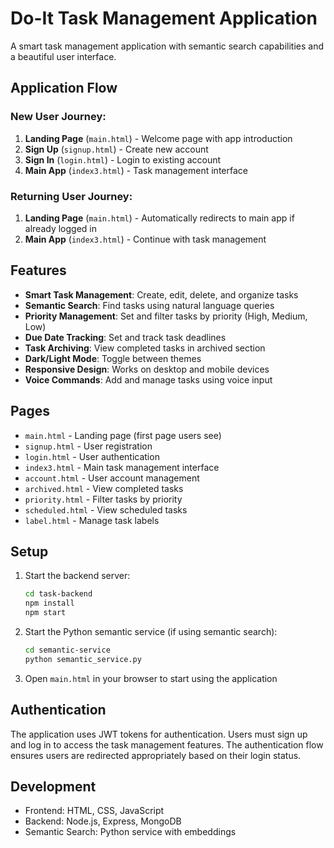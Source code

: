 # Do-It Task Management Application

A smart task management application with semantic search capabilities and a beautiful user interface.

## Application Flow

### New User Journey:
1. **Landing Page** (`main.html`) - Welcome page with app introduction
2. **Sign Up** (`signup.html`) - Create new account
3. **Sign In** (`login.html`) - Login to existing account
4. **Main App** (`index3.html`) - Task management interface

### Returning User Journey:
1. **Landing Page** (`main.html`) - Automatically redirects to main app if already logged in
2. **Main App** (`index3.html`) - Continue with task management

## Features

- **Smart Task Management**: Create, edit, delete, and organize tasks
- **Semantic Search**: Find tasks using natural language queries
- **Priority Management**: Set and filter tasks by priority (High, Medium, Low)
- **Due Date Tracking**: Set and track task deadlines
- **Task Archiving**: View completed tasks in archived section
- **Dark/Light Mode**: Toggle between themes
- **Responsive Design**: Works on desktop and mobile devices
- **Voice Commands**: Add and manage tasks using voice input

## Pages

- `main.html` - Landing page (first page users see)
- `signup.html` - User registration
- `login.html` - User authentication
- `index3.html` - Main task management interface
- `account.html` - User account management
- `archived.html` - View completed tasks
- `priority.html` - Filter tasks by priority
- `scheduled.html` - View scheduled tasks
- `label.html` - Manage task labels

## Setup

1. Start the backend server:
   ```bash
   cd task-backend
   npm install
   npm start
   ```

2. Start the Python semantic service (if using semantic search):
   ```bash
   cd semantic-service
   python semantic_service.py
   ```

3. Open `main.html` in your browser to start using the application

## Authentication

The application uses JWT tokens for authentication. Users must sign up and log in to access the task management features. The authentication flow ensures users are redirected appropriately based on their login status.

## Development

- Frontend: HTML, CSS, JavaScript
- Backend: Node.js, Express, MongoDB
- Semantic Search: Python service with embeddings
